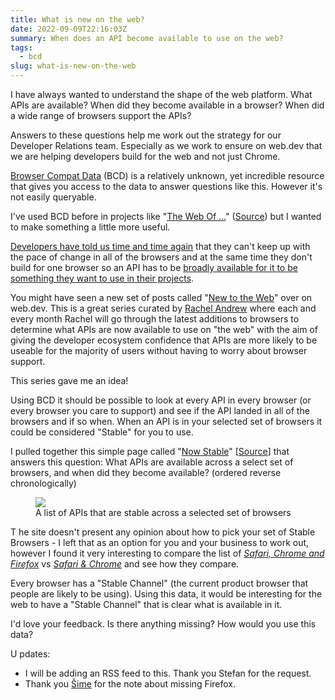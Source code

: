 ```yaml
---
title: What is new on the web?
date: 2022-09-09T22:16:03Z
summary: When does an API become available to use on the web?
tags:
  - bcd
slug: what-is-new-on-the-web
---
```

I have always wanted to understand the shape of the web platform. What APIs are available? When did they become available in a browser? When did a wide range of browsers support the APIs?

Answers to these questions help me work out the strategy for our Developer Relations team. Especially as we work to ensure on web.dev that we are helping developers build for the web and not just Chrome.

[Browser Compat Data](https://paul.kinlan.me/bcd-a-hidden-web-compat-gem/) (BCD) is a relatively unknown, yet incredible resource that gives you access to the data to answer questions like this. However it's not easily queryable.

I've used BCD before in projects like "[The Web Of ...](https://the-web-of.glitch.me/)" ([Source](https://github.com/PaulKinlan/the-web-of)) but I wanted to make something a little more useful.

[Developers have told us time and time again](https://paul.kinlan.me/top-web-developer-pain-points-in-2021/) that they can't keep up with the pace of change in all of the browsers and at the same time they don't build for one browser so an API has to be [broadly available for it to be something they want to use in their projects](https://paul.kinlan.me/thinking-about-developer-satisfaction-and-web-developers/).

You might have seen a new set of posts called "[New to the Web](https://web.dev/tags/new-to-the-web/)" over on web.dev. This is a great series curated by [Rachel Andrew](https://rachelandrew.co.uk/) where each and every month Rachel will go through the latest additions to browsers to determine what APIs are now available to use on "the web" with the aim of giving the developer ecosystem confidence that APIs are more likely to be useable for the majority of users without having to worry about browser support.

This series gave me an idea\!

Using BCD it should be possible to look at every API in every browser (or every browser you care to support) and see if the API landed in all of the browsers and if so when. When an API is in your selected set of browsers it could be considered "Stable" for you to use.

I pulled together this simple page called "[Now Stable](https://time-to-stable.deno.dev/when-stable?browser-chrome=on&amp;browser-safari=on&amp;browser-firefox=on&amp;feature-api=on&amp;feature-css=on&amp;feature-html=on&amp;feature-javascript=on)" \[[Source](https://github.com/PaulKinlan/time-to-stable)\] that answers this question: What APIs are available across a select set of browsers, and when did they become available? (ordered reverse chronologically)

<figure><img src="/images/screen-shot-2022-09-09-at-23.36.34.png" /><figcaption>A list of APIs that are stable across a selected set of browsers</figcaption></figure>

T he site doesn't present any opinion about how to pick your set of Stable Browsers - I left that as an option for you and your business to work out, however I found it very interesting to compare the list of *[Safari, Chrome and Firefox](https://time-to-stable.deno.dev/when-stable?browser-chrome=on&amp;browser-safari=on&amp;browser-firefox=on&amp;feature-api=on&amp;feature-css=on&amp;feature-html=on&amp;feature-javascript=on)* vs *[Safari & Chrome](https://time-to-stable.deno.dev/when-stable?browser-chrome=on&amp;browser-safari=on&amp;browser-firefox=on&amp;feature-api=on&amp;feature-css=on&amp;feature-html=on&amp;feature-javascript=on)* and see how they compare.

Every browser has a "Stable Channel" (the current product browser that people are likely to be using). Using this data, it would be interesting for the web to have a "Stable Channel" that is clear what is available in it.

I'd love your feedback. Is there anything missing? How would you use this data?

U pdates:

* I will be adding an RSS feed to this. Thank you Stefan for the request.
* Thank you [Šime](https://twitter.com/simevidas/status/1568395613472972800) for the note about missing Firefox.